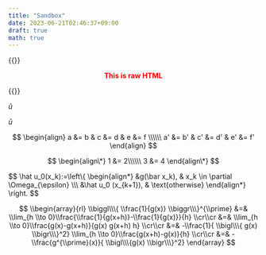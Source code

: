 ```yaml
---
title: "Sandbox"
date: 2023-06-21T02:46:37+09:00
draft: true
math: true
---
```


{{<rawhtml>}}
<p align="center" style="color: red;"><strong>This is raw HTML</strong></p>
{{</rawhtml>}}

$\hat u$

$\bar u$

$$
\begin{align}
a  &= b  & c  &= d  & e  &= f \\\\\\
a' &= b' & c' &= d' & e' &= f'
\end{align}
$$

$$
\begin{align\*}
1 &= 2\\\\\\
3 &= 4
\end{align\*}
$$

$$
\hat u_0(x_k):=\left\\{
\begin{align\*}
  &g(\bar x_k), & x_k \in \partial \Omega_{\epsilon} \\\\\\
  &\hat u_0 (x_{k+1}), & \text{otherwise}
\end{align\*} 
\right.
$$

$$
\\begin{array}{rl} \\biggl\\\{ \\frac{1}{g(x)} \\biggr\\\}^{\\prime} &=& \\lim_{h \\to 0}\\frac{\\frac{1}{g(x+h)}-\\frac{1}{g(x)}}{h} \\cr\\cr &=& \\lim_{h \\to 0}\\frac{g(x)-g(x+h)}{g(x) g(x+h) h} \\cr\\cr  &=& -\\frac{1}{ \\bigl\\\{ g(x) \\bigr\\\}^2} \\lim_{h \\to 0}\\frac{g(x+h)-g(x)}{h} \\cr\\cr &=& -\\frac{g^{\\prime}(x)}{ \\bigl\\\{g(x) \\bigr\\\}^2} \end{array}
$$
